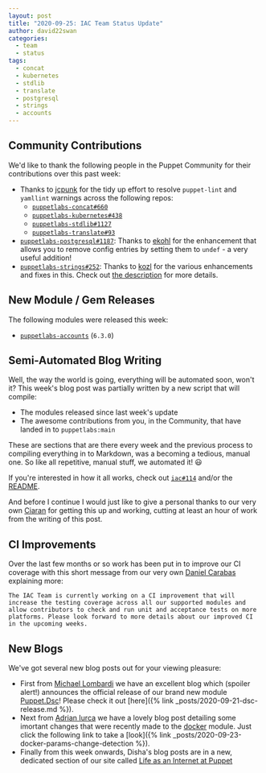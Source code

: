 ```yaml
---
layout: post
title: "2020-09-25: IAC Team Status Update"
author: david22swan
categories:
  - team
  - status
tags:
  - concat
  - kubernetes
  - stdlib
  - translate
  - postgresql
  - strings
  - accounts
---
```


## Community Contributions

We'd like to thank the following people in the Puppet Community for their contributions over this past week:

- Thanks to [jcpunk][jcpunk] for the tidy up effort to resolve `puppet-lint` and `yamllint` warnings across the following repos:
  - [`puppetlabs-concat#660`][puppetlabs-concat-pr-660]
  - [`puppetlabs-kubernetes#438`][puppetlabs-kubernetes-pr-438]
  - [`puppetlabs-stdlib#1127`][puppetlabs-stdlib-pr-1127]
  - [`puppetlabs-translate#93`][puppetlabs-translate-pr-93]
- [`puppetlabs-postgresql#1187`][puppetlabs-postgresql-pr-1187]: Thanks to [ekohl][ekohl] for the enhancement that allows you to remove config entries by setting them to `undef` - a very useful addition!
- [`puppetlabs-strings#252`][puppetlabs-strings-pr-252]: Thanks to [kozl][kozl] for the various enhancements and fixes in this. Check out [the description](https://github.com/puppetlabs/puppet-strings/pull/252#issue-487952635) for more details.

## New Module / Gem Releases

The following modules were released this week:

- [`puppetlabs-accounts`][puppetlabs-accounts] (`6.3.0`)

## Semi-Automated Blog Writing

Well, the way the world is going, everything will be automated soon, won't it?
This week's blog post was partially written by a new script that will compile:

- The modules released since last week's update
- The awesome contributions from you, in the Community, that have landed in to `puppetlabs:main`

These are sections that are there every week and the previous process to compiling everything in to Markdown, was a becoming a tedious, manual one.
So like all repetitive, manual stuff, we automated it! :smiley:

If you're interested in how it all works, check out [`iac#114`][iac-pr-114] and/or the [README][iac-bootstrap-blog-tools].

And before I continue I would just like to give a personal thanks to our very own [Ciaran][sanfrancrisko] for getting this up and working, cutting at least an hour of work from the writing of this post.

## CI Improvements

Over the last few months or so work has been put in to improve our CI coverage with this short message from our very own [Daniel Carabas][carabasdaniel] explaining more:

```
The IAC Team is currently working on a CI improvement that will increase the testing coverage across all our supported modules and allow contributors to check and run unit and acceptance tests on more platforms. Please look forward to more details about our improved CI in the upcoming weeks.
```

## New Blogs

We've got several new blog posts out for your viewing pleasure:

- First from [Michael Lombardi][michaeltlombardi] we have an excellent blog which (spoiler alert!) announces the official release of our brand new module [Puppet.Dsc][dsc-repo]! Please check it out [here]({% link _posts/2020-09-21-dsc-release.md %}).
- Next from [Adrian Iurca][adrianiurca] we have a lovely blog post detailing some imortant changes that were recently made to the [docker][puppetlabs-docker] module. Just click the following link to take a [look]({% link _posts/2020-09-23-docker-params-change-detection %}).
- Finally from this week onwards, Disha's blog posts are in a new, dedicated section of our site called [Life as an Internet at Puppet](https://puppetlabs.github.io/iac/docs/life_of_intern)

[puppetlabs-accounts]: https://github.com/puppetlabs/puppetlabs-accounts
[puppetlabs-concat-pr-660]: https://github.com/puppetlabs/puppetlabs-concat/pull/660
[jcpunk]: https://github.com/jcpunk
[puppetlabs-kubernetes-pr-438]: https://github.com/puppetlabs/puppetlabs-kubernetes/pull/438
[puppetlabs-postgresql-pr-1187]: https://github.com/puppetlabs/puppetlabs-postgresql/pull/1187
[ekohl]: https://github.com/ekohl
[puppetlabs-stdlib-pr-1127]: https://github.com/puppetlabs/puppetlabs-stdlib/pull/1127
[puppetlabs-translate-pr-93]: https://github.com/puppetlabs/puppetlabs-translate/pull/93
[puppetlabs-strings-pr-252]: https://github.com/puppetlabs/puppet-strings/pull/252
[kozl]: https://github.com/kozl
[binford2k]: https://github.com/binford2k
[iac-pr-114]: https://github.com/puppetlabs/iac/pull/114
[iac-bootstrap-blog-tools]: https://github.com/puppetlabs/iac/tree/master/bin/blog_tools
[binford2k]: https://github.com/binford2k
[carabasdaniel]: https://github.com/carabasdaniel
[sanfrancrisko]: https://github.com/sanfrancrisko
[michaeltlombardi]: https://github.com/michaeltlombardi
[dsc-repo]: https://github.com/puppetlabs/Puppet.Dsc
[adrianiurca]: https://github.com/adrianiurca
[puppetlabs-docker]: https://github.com/puppetlabs/puppetlabs-docker